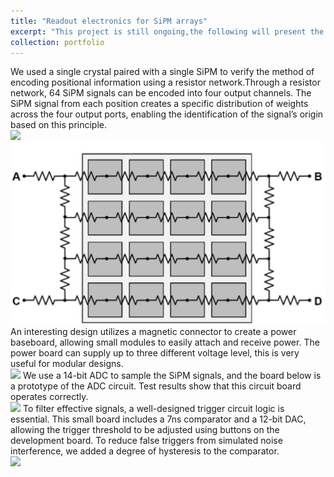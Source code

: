 ```yaml
---
title: "Readout electronics for SiPM arrays"
excerpt: "This project is still ongoing,the following will present the latest progress of the project.<br/><img src='/images/adc.png'>"
collection: portfolio
---
```

We used a single crystal paired with a single SiPM to verify the method of encoding positional information using a resistor network.Through a resistor network, 64 SiPM signals can be encoded into four output channels. The SiPM signal from each position creates a specific distribution of weights across the four output ports, enabling the identification of the signal’s origin based on this principle.
<br/><img src='/images/crystalArray.png'>
<br/><img src='/images/resistorArray.png'>
An interesting design utilizes a magnetic connector to create a power baseboard, allowing small modules to easily attach and receive power. The power board can supply up to three different voltage level, this is very useful for modular designs.
<br/><img src='/images/powerBoard.png'>
We use a 14-bit ADC to sample the SiPM signals, and the board below is a prototype of the ADC circuit. Test results show that this circuit board operates correctly.
<br/><img src='/images/adc.png'>
To filter effective signals, a well-designed trigger circuit logic is essential. This small board includes a 7ns comparator and a 12-bit DAC, allowing the trigger threshold to be adjusted using buttons on the development board. To reduce false triggers from simulated noise interference, we added a degree of hysteresis to the comparator.
<br/><img src='/images/dac.png'>